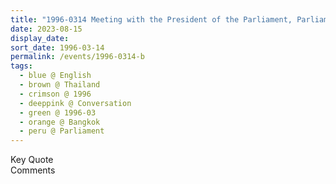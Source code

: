 ```yaml
---
title: "1996-0314 Meeting with the President of the Parliament, Parliament, Bangkok, Thailand"
date: 2023-08-15
display_date: 
sort_date: 1996-03-14
permalink: /events/1996-0314-b
tags:
  - blue @ English
  - brown @ Thailand
  - crimson @ 1996
  - deeppink @ Conversation
  - green @ 1996-03
  - orange @ Bangkok
  - peru @ Parliament
---
```


<wave-list>
  <list-title color="green" width="75">Key Quote</list-title>
  <list-item color="BlanchedAlmond"  width="200"></list-item>
  <list-item color="Lavender"></list-item>
  <list-item color="BlanchedAlmond"></list-item>
</wave-list>

<br>

<wave-list>
  <list-title color="green" width="75">Comments</list-title>
  <list-item color="BlanchedAlmond"  width="200"></list-item>
  <list-item color="Lavender"></list-item>
  <list-item color="BlanchedAlmond"></list-item>
</wave-list>